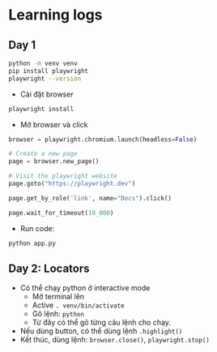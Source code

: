 # Learning logs

## Day 1
```bash
python -m venv venv
pip install playwright
playwright --version
```

- Cài đặt browser
```bash
playwright install
```

- Mở browser và click

```python
browser = playwright.chromium.launch(headless=False)

# Create a new page
page = browser.new_page()

# Visit the playwright website
page.goto("https://playwright.dev")

page.get_by_role('link', name="Docs").click()

page.wait_for_timeout(10_000)
```

- Run code:

```bash
python app.py
```

## Day 2: Locators
- Có thể chạy python ở interactive mode
    - Mở terminal lên
    - Active `. venv/bin/activate`
    - Gõ lệnh: `python`
    - Từ đây có thể gõ từng câu lệnh cho chạy.
- Nếu dùng button, có thể dùng lệnh `.highlight()`
- Kết thúc, dùng lệnh: `browser.close()`, `playwright.stop()`
